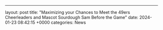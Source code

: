 ---
layout: post
title: "Maximizing your Chances to Meet the 49ers Cheerleaders and Mascot Sourdough Sam Before the Game"
date:   2024-01-23 08:42:15 +0000
categories: News
